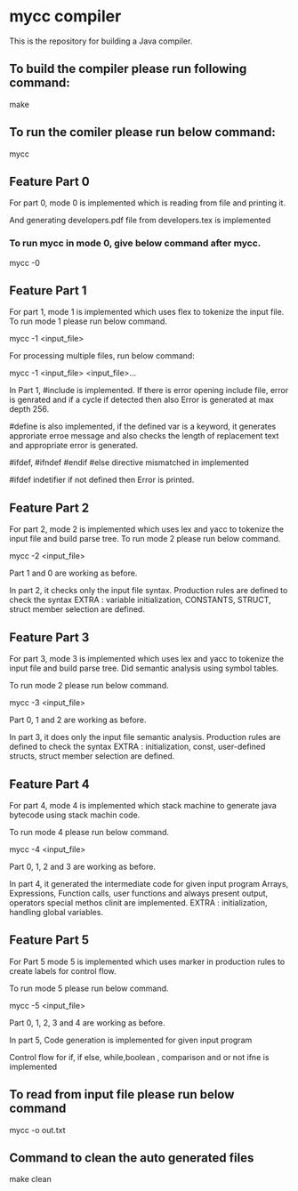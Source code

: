 
# mycc compiler

This is the repository for building a Java compiler.

## To build the compiler please run following command:

make

## To run the comiler please run below command:

mycc

## Feature Part 0

For part 0,  mode 0 is implemented which is reading from file and printing it.

And generating developers.pdf file from developers.tex is implemented

### To run mycc in mode 0, give below command after mycc.

mycc -0

## Feature Part 1

For part 1,  mode 1 is implemented which uses flex to tokenize the input file. To run mode 1 please run below command.

mycc -1 <input_file>

For processing multiple files, run below command:

mycc -1 <input_file>  <input_file>... 

In Part 1,  #include is implemented.
If there is error opening include file, error is genrated and if a cycle if detected then also Error is generated at max depth 256.

#define is also implemented, if the defined var is a keyword, it generates approriate erroe message and also checks the length of replacement text and appropriate error is generated.

#ifdef, #ifndef #endif #else directive mismatched in implemented

#ifdef indetifier if not defined then Error is printed.

## Feature Part 2
For part 2,  mode 2 is implemented which uses lex and yacc to tokenize the input file and build parse tree. To run mode 2 please run below command.

mycc -2 <input_file>

Part 1 and 0 are working as before.

In part 2, it checks only the input file syntax.
Production rules are defined to check the syntax
EXTRA : variable initialization, CONSTANTS, STRUCT, struct member selection are defined.

## Feature Part 3
For part 3,  mode 3 is implemented which uses lex and yacc to tokenize the input file and build parse tree.
Did semantic analysis using symbol tables.

To run mode 2 please run below command.

mycc -3 <input_file>

Part 0, 1 and 2 are working as before.

In part 3, it does only the input file semantic analysis.
Production rules are defined to check the syntax
EXTRA :  initialization, const, user-defined structs, struct member selection are defined.

## Feature Part 4
For part 4,  mode 4 is implemented which stack machine to generate java bytecode using stack machin code.

To run mode 4 please run below command.

mycc -4 <input_file>

Part 0, 1, 2 and 3 are working as before.

In part 4, it generated the intermediate code for given input program
Arrays, Expressions, Function calls, user functions and always present output, operators
special methos clinit are implemented.
EXTRA :  initialization, handling global variables.

## Feature Part 5
For Part 5 mode 5 is implemented which uses marker in production rules to create labels for control flow. 

To run mode 5 please run below command.

mycc -5 <input_file>

Part 0, 1, 2, 3 and 4 are working as before.

In part 5,  Code generation is implemented for given input program

Control flow for if, if else, while,boolean , comparison and or not ifne is implemented  

## To read from input file please run below command

mycc -o out.txt

## Command to clean the auto generated files

make clean